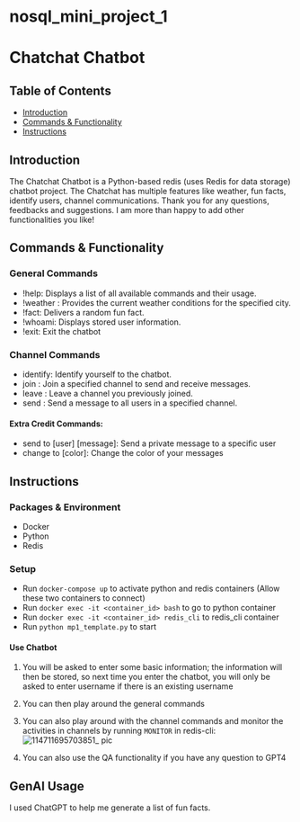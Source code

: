 # nosql_mini_project_1

# Chatchat Chatbot

## Table of Contents
- [Introduction](#introduction)
- [Commands & Functionality](#commands--functionality)
- [Instructions](#instructions)

## Introduction
The Chatchat Chatbot is a Python-based redis (uses Redis for data storage) chatbot project. The Chatchat has multiple features like weather, fun facts, identify users, channel communications. Thank you for any questions, feedbacks and suggestions. I am more than happy to add other functionalities you like!

## Commands & Functionality

### General Commands
- !help: Displays a list of all available commands and their usage.
- !weather <city>: Provides the current weather conditions for the specified city.
- !fact: Delivers a random fun fact.
- !whoami: Displays stored user information.
- !exit: Exit the chatbot

### Channel Commands
- identify: Identify yourself to the chatbot.
- join <channel>: Join a specified channel to send and receive messages.
- leave <channel>: Leave a channel you previously joined.
- send <channel> <message>: Send a message to all users in a specified channel.

#### Extra Credit Commands:
- send to [user] [message]: Send a private message to a specific user
- change to [color]: Change the color of your messages

## Instructions

### Packages & Environment
- Docker
- Python
- Redis

### Setup
- Run `docker-compose up` to activate python and redis containers (Allow these two containers to connect)
- Run `docker exec -it <container_id> bash` to go to python container
- Run `docker exec -it <container_id> redis_cli` to redis_cli container
- Run `python mp1_template.py` to start


#### Use Chatbot
1. You will be asked to enter some basic information; the information will then be stored, so next time you enter the chatbot, you will only be asked to enter username if there is an existing username

2. You can then play around the general commands

3. You can also play around with the channel commands and monitor the activities in channels by running `MONITOR` in redis-cli:
![114711695703851_ pic](https://github.com/ellerywuyn/nosql_mini_project_1/assets/47910316/79154384-5e83-4be6-9ab4-5315bbc0b9ed)

4. You can also use the QA functionality if you have any question to GPT4

## GenAI Usage
I used ChatGPT to help me generate a list of fun facts.
